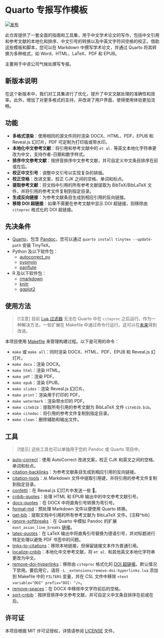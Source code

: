 # Quarto 专报写作模板

[![发布](https://github.com/TomBener/quarto-cn-tools/actions/workflows/quarto-publish.yml/badge.svg)](https://github.com/TomBener/quarto-cn-tools/actions/workflows/quarto-publish.yml)

此仓库提供了一套全面的指南和工具集，用于中文学术论文的写作，包括中文引用和参考文献的本地化和排序、中文引号的转换以及中英文字符间空格的校正。借助这些模板和脚本，您可以在 Markdown 中撰写学术论文，并通过 Quarto 将其转换为多种格式，如 Word、HTML、LaTeX、PDF 和 EPUB。

主要用于中咨公司气候处撰写专报。 

## 新版本说明

在这个新版本中，我们对工具集进行了优化，提升了中文文献处理的准确性和效率。此外，增加了对更多格式的支持，并改进了用户界面，使得使用体验更加流畅。

## 功能

- **多格式渲染**：使用相同的源文件同时渲染 DOCX、HTML、PDF、EPUB 和 Reveal.js 幻灯片，PDF 可定制为打印版或带水印。
- **本地化中文参考文献**：将引用和参考文献中的 `et al.` 等英文本地化字符串更改为中文，支持作者-日期和数字样式。
- **排序中文参考文献**：按拼音排序中文参考文献，并可自定义中文条目排序在前或在后。
- **校正中文引号**：调整中文引号以实现复杂的排版。
- **校正空格**：改进文案，校正 CJK 之间的空格、单词和标点。
- **提取参考文献**：将文档中引用的所有参考文献提取为 BibTeX/BibLaTeX 文件，并将引用的参考文件复制到指定目录。
- **生成反向链接**：为参考文献条目生成到相应引用的反向链接。
- **移除 DOI 超链接**：如果不需要在参考文献中显示 DOI 超链接，则移除由 `citeproc` 格式化的 DOI 超链接。

## 先决条件

- [Quarto](https://quarto.org)，包含 [Pandoc](https://pandoc.org)，您可以通过 `quarto install tinytex --update-path` 安装 TinyTeX。
- Python 及以下软件包：
  - [autocorrect_py](https://github.com/huacnlee/autocorrect/tree/main/autocorrect-py)
  - [pypinyin](https://github.com/mozillazg/python-pinyin)
  - [panflute](https://github.com/sergiocorreia/panflute)
- R 及以下软件包：
  - [rmarkdown](https://github.com/rstudio/rmarkdown)
  - [knitr](https://github.com/yihui/knitr)
  - [ggplot2](https://github.com/tidyverse/ggplot2)

## 使用方法

> [!注意]
> 目前 [Lua 过滤器](https://github.com/quarto-dev/quarto-cli/issues/7888) 无法在 Quarto 中在 `citeproc` 之后运行。作为一种解决方法，一些扩展在 Makefile 中通过命令行运行。这可以在[未来](https://github.com/quarto-dev/quarto-cli/milestone/15)得到改进。

本项目使用 [Makefile](Makefile) 来管理构建过程。以下是可用的命令：

- `make` 或 `make all`：同时渲染 DOCX、HTML、PDF、EPUB 和 Reveal.js 幻灯片。
- `make docx`：渲染 DOCX。
- `make html`：渲染 HTML。
- `make pdf`：渲染 PDF。
- `make epub`：渲染 EPUB。
- `make slides`：渲染 Reveal.js 幻灯片。
- `make print`：渲染用于打印的 PDF。
- `make watermark`：渲染带水印的 PDF。
- `make citebib`：提取所有引用的参考文献为 BibLaTeX 文件 `citebib.bib`。
- `make citedoc`：将引用的参考文件复制到指定目录。
- `make clean`：删除辅助和输出文件。

## 工具

> [!提示]
> 这些工具也可以单独用于您的 Pandoc 或 Quarto 项目中。

- [auto-correct](_extensions/auto-correct.py)：使用 AutoCorrect 改进文案，校正 CJK 和英文之间的空格、单词和标点。
- [citation-backlinks](_extensions/citation-backlinks.lua)：为参考文献条目生成到相应引用的反向链接。
- [citation-tools](_extensions/citation-tools.py)：从 Markdown 文件中提取引用键，并将引用的参考文件复制到指定目录。
- [confetti](_extensions/confetti/)：在 Reveal.js 幻灯片中发送一些 🎊。
- [cnbib-quotes](_extensions/cnbib-quotes.lua)：处理 HTML 和 EPUB 输出中的中文参考文献引号。
- [docx-quotes](_extensions/docx-quotes/)：在 DOCX 中将直角引号转换为弯引号。
- [format-md](_extensions/format-md.py)：预处理 Markdown 文件以便使用 Quarto 转换。
- [get-bib](_extensions/get-bib.lua)：提取文档中引用的所有参考文献为 BibLaTeX 文件。[注释^bib]
- [ignore-softbreaks](_extensions/ignore-softbreaks/)：在 Quarto 中模拟 Pandoc 的扩展 `east_asian_line_breaks` [链接](https://github.com/quarto-dev/quarto-cli/issues/8520)。
- [latex-quotes](_extensions/latex-quotes/)：在 LaTeX 输出中将直角引号替换为德语引号，并对标题进行特定处理以避免 PDF 书签中的问题。
- [links-to-citations](_extensions/links-to-citations/)：移除本地链接，但保留链接文本作为普通引用。
- [localize-cnbib](_extensions/localize-cnbib.lua)：本地化中文参考文献，将 `et al.` 和其他英文本地化字符串更改为中文。
- [remove-doi-hyperlinks](_extensions/remove-doi-hyperlinks.lua)：移除由 `citeproc` 格式化的 [DOI 超链接](https://github.com/jgm/pandoc/issues/10393)。默认情况下禁用。要启用它，请将 `-L _extensions/remove-doi-hyperlinks.lua` 添加到 Makefile 中的 `FILTERS` 变量，并在 CSL 文件中移除 `<text variable="DOI" prefix="DOI: "/>`。
- [remove-spaces](_extensions/remove-spaces/)：在 DOCX 中移除中文字符前后的空格。
- [sort-cnbib](_extensions/sort-cnbib.py)：按拼音排序中文参考文献，并可自定义中文条目排序在前或在后。

## 许可证

本项目根据 MIT 许可证授权，详情请参阅 [LICENSE](LICENSE) 文件。

[^bib]: `get-bib` 工具基于 Pandoc，为了更好和更灵活的实现，请使用 `citation-tools`。
